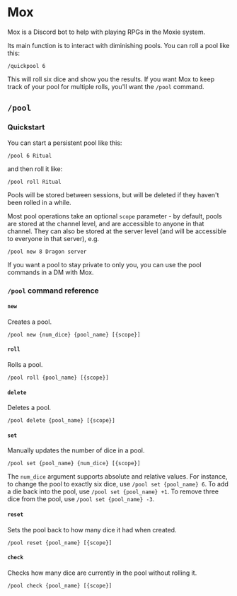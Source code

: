# Mox

Mox is a Discord bot to help with playing RPGs in the Moxie system.

Its main function is to interact with diminishing pools. You can roll a pool like this:

```
/quickpool 6
```

This will roll six dice and show you the results. If you want Mox to keep track of your pool for multiple rolls, you'll want the `/pool` command.

## `/pool`

### Quickstart
You can start a persistent pool like this:

```
/pool 6 Ritual
```

and then roll it like:

```
/pool roll Ritual
```

Pools will be stored between sessions, but will be deleted if they haven't been rolled in a while.

Most pool operations take an optional `scope` parameter - by default, pools are stored at the channel level, and are accessible to anyone in that channel. They can also be stored at the server level (and will be accessible to everyone in that server), e.g.

```
/pool new 8 Dragon server
```

If you want a pool to stay private to only you, you can use the pool commands in a DM with Mox.

### `/pool` command reference
#### `new`
Creates a pool.

```
/pool new {num_dice} {pool_name} [{scope}]
```

#### `roll`
Rolls a pool.
```
/pool roll {pool_name} [{scope}]
```

#### `delete`
Deletes a pool.
```
/pool delete {pool_name} [{scope}]
```

#### `set`
Manually updates the number of dice in a pool.
```
/pool set {pool_name} {num_dice} [{scope}]
```
The `num_dice` argument supports absolute and relative values. For instance, to change the pool to exactly six dice, use `/pool set {pool_name} 6`. To add a die back into the pool, use `/pool set {pool_name} +1`. To remove three dice from the pool, use `/pool set {pool_name} -3`.

#### `reset`
Sets the pool back to how many dice it had when created.
```
/pool reset {pool_name} [{scope}]
```

#### `check`
Checks how many dice are currently in the pool without rolling it.
```
/pool check {pool_name} [{scope}]
```
